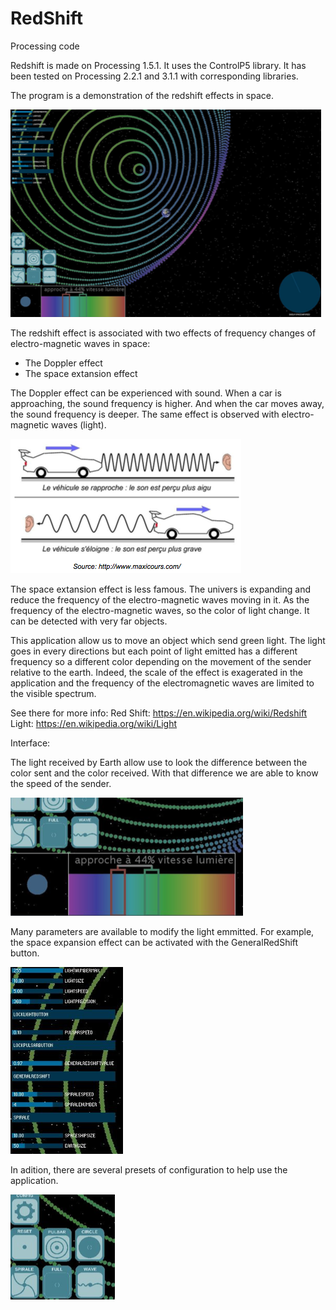 # RedShift

Processing code

Redshift is made on Processing 1.5.1. It uses the ControlP5 library. It has been tested on Processing 2.2.1 and 3.1.1 with corresponding libraries.

The program is a demonstration of the redshift effects in space.

![RedShift Interface](docs/RedShiftDoc06.png)

The redshift effect is associated with two effects of frequency changes of electro-magnetic waves in space:
  - The Doppler effect
  - The space extansion effect

The Doppler effect can be experienced with sound. When a car is approaching, the sound frequency is higher. And when the car moves away, the sound frequency is deeper. The same effect is observed with electro-magnetic waves (light).

![Doppler Effect](docs/RedShiftDoc01.png)

The space extansion effect is less famous. The univers is expanding and reduce the frequency of the electro-magnetic waves moving in it. As the frequency of the electro-magnetic waves, so the color of light change. It can be detected with very far objects.

This application allow us to move an object which send green light. The light goes in every directions but each point of light emitted has a different frequency so a different color depending on the movement of the sender relative to the earth. Indeed, the scale of the effect is exagerated in the application and the frequency of the electromagnetic waves are limited to the visible spectrum.

See there for more info: 
Red Shift: https://en.wikipedia.org/wiki/Redshift
Light: https://en.wikipedia.org/wiki/Light

Interface:

The light received by Earth allow use to look the difference between the color sent and the color received. With that difference we are able to know the speed of the sender.

![Difference colors](docs/RedShiftDoc03.png)

Many parameters are available to modify the light emmitted. For example, the space expansion effect can be activated with the GeneralRedShift button.

![Parameters](docs/RedShiftDoc04.png)

In adition, there are several presets of configuration to help use the application.

![Preset](docs/RedShiftDoc05.png)

